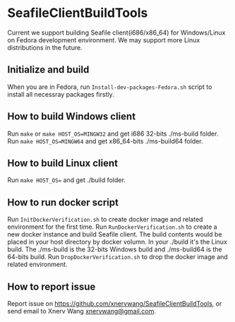 # SeafileClientBuildTools

Current we support building Seafile client(i686/x86_64) for Windows/Linux on Fedora development environment. We may support more Linux distributions in the future.

## Initialize and build
When you are in Fedora, run `Install-dev-packages-Fedora.sh` script to install all necessray packages firstly.

## How to build Windows client
Run `make` or `make HOST_OS=MINGW32` and get i686 32-bits ./ms-build folder.
Run `make HOST_OS=MINGW64` and get x86_64-bits ./ms-build64 folder.

## How to build Linux client
Run `make HOST_OS=` and get ./build folder.

## How to run docker script
Run `InitDockerVerification.sh` to create docker image and related environment for the first time.
Run `RunDockerVerification.sh` to create a new docker instance and build Seafile client. The build contents would be placed in your host directory by docker volumn. In your ./build it's the Linux build. The ./ms-build is the 32-bits Windows build and ./ms-build64 is the 64-bits build.
Run `DropDockerVerification.sh` to drop the docker image and related environment.

## How to report issue
Report issue on https://github.com/xnervwang/SeafileClientBuildTools, or send email to Xnerv Wang <xnervwang@gmail.com>.
